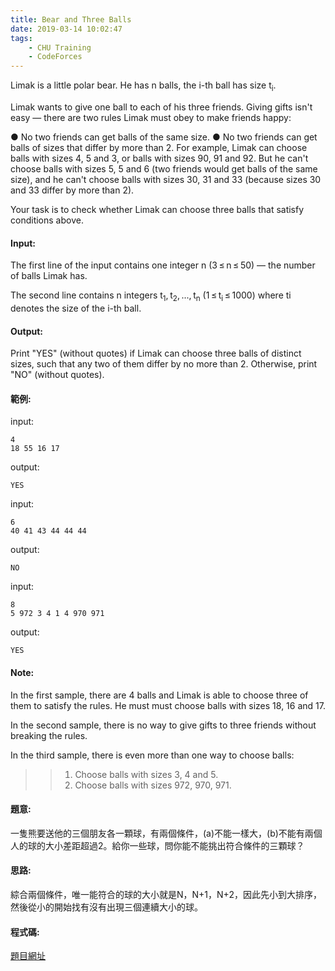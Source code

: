 ```yaml
---
title: Bear and Three Balls
date: 2019-03-14 10:02:47
tags:
    - CHU Training
    - CodeForces
---
```

Limak is a little polar bear. He has n balls, the i-th ball has size t<sub>i</sub>.

Limak wants to give one ball to each of his three friends. Giving gifts isn't easy — there are two rules Limak must obey to make friends happy:

● No two friends can get balls of the same size.
● No two friends can get balls of sizes that differ by more than 2.
For example, Limak can choose balls with sizes 4, 5 and 3, or balls with sizes 90, 91 and 92. But he can't choose balls with sizes 5, 5 and 6 (two friends would get balls of the same size), and he can't choose balls with sizes 30, 31 and 33 (because sizes 30 and 33 differ by more than 2).

Your task is to check whether Limak can choose three balls that satisfy conditions above.
<!-- more -->
#### Input:
The first line of the input contains one integer n (3 ≤ n ≤ 50) — the number of balls Limak has.

The second line contains n integers t<sub>1</sub>, t<sub>2</sub>, ..., t<sub>n</sub> (1 ≤ t<sub>i</sub> ≤ 1000) where ti denotes the size of the i-th ball.

#### Output:
Print "YES" (without quotes) if Limak can choose three balls of distinct sizes, such that any two of them differ by no more than 2. Otherwise, print "NO" (without quotes).

#### 範例:

input:
```
4
18 55 16 17
```
output:
```
YES
```
input:
```
6
40 41 43 44 44 44
```
output:
```
NO
```
input:
```
8
5 972 3 4 1 4 970 971
```
output:
```
YES
```
#### Note:
In the first sample, there are 4 balls and Limak is able to choose three of them to satisfy the rules. He must must choose balls with sizes 18, 16 and 17.

In the second sample, there is no way to give gifts to three friends without breaking the rules.

In the third sample, there is even more than one way to choose balls:

>>1. Choose balls with sizes 3, 4 and 5.
>>2. Choose balls with sizes 972, 970, 971.

#### 題意:
一隻熊要送他的三個朋友各一顆球，有兩個條件，(a)不能一樣大，(b)不能有兩個人的球的大小差距超過2。給你一些球，問你能不能挑出符合條件的三顆球？

#### 思路:
綜合兩個條件，唯一能符合的球的大小就是N，N+1，N+2，因此先小到大排序，然後從小的開始找有沒有出現三個連續大小的球。

#### 程式碼:
<script src="https://gist.github.com/Daviswww/20b935d0b2db96a90f0c8265f25e0cfb.js"></script>

[題目網址](https://codeforces.com/problemset/problem/653/A)